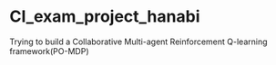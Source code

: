 # CI_exam_project_hanabi
Trying to build a Collaborative Multi-agent Reinforcement Q-learning framework(PO-MDP) 
